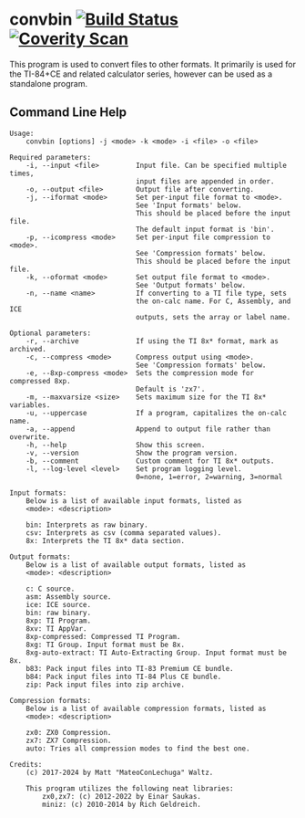 # convbin [![Build Status](https://github.com/mateoconlechuga/convbin/actions/workflows/make.yml/badge.svg)](https://github.com/mateoconlechuga/convbin/actions/workflows/make.yml) [![Coverity Scan](https://scan.coverity.com/projects/23437/badge.svg)](https://scan.coverity.com/projects/mateoconlechuga-convbin)

This program is used to convert files to other formats.
It primarily is used for the TI-84+CE and related calculator series, however can be used as a standalone program.

## Command Line Help

    Usage:
        convbin [options] -j <mode> -k <mode> -i <file> -o <file>

    Required parameters:
        -i, --input <file>         Input file. Can be specified multiple times,
                                   input files are appended in order.
        -o, --output <file>        Output file after converting.
        -j, --iformat <mode>       Set per-input file format to <mode>.
                                   See 'Input formats' below.
                                   This should be placed before the input file.
                                   The default input format is 'bin'.
        -p, --icompress <mode>     Set per-input file compression to <mode>.
                                   See 'Compression formats' below.
                                   This should be placed before the input file.
        -k, --oformat <mode>       Set output file format to <mode>.
                                   See 'Output formats' below.
        -n, --name <name>          If converting to a TI file type, sets
                                   the on-calc name. For C, Assembly, and ICE
                                   outputs, sets the array or label name.

    Optional parameters:
        -r, --archive              If using the TI 8x* format, mark as archived.
        -c, --compress <mode>      Compress output using <mode>.
                                   See 'Compression formats' below.
        -e, --8xp-compress <mode>  Sets the compression mode for compressed 8xp.
                                   Default is 'zx7'.
        -m, --maxvarsize <size>    Sets maximum size for the TI 8x* variables.
        -u, --uppercase            If a program, capitalizes the on-calc name.
        -a, --append               Append to output file rather than overwrite.
        -h, --help                 Show this screen.
        -v, --version              Show the program version.
        -b, --comment              Custom comment for TI 8x* outputs.
        -l, --log-level <level>    Set program logging level.
                                   0=none, 1=error, 2=warning, 3=normal

    Input formats:
        Below is a list of available input formats, listed as
        <mode>: <description>

        bin: Interprets as raw binary.
        csv: Interprets as csv (comma separated values).
        8x: Interprets the TI 8x* data section.

    Output formats:
        Below is a list of available output formats, listed as
        <mode>: <description>

        c: C source.
        asm: Assembly source.
        ice: ICE source.
        bin: raw binary.
        8xp: TI Program.
        8xv: TI AppVar.
        8xp-compressed: Compressed TI Program.
        8xg: TI Group. Input format must be 8x.
        8xg-auto-extract: TI Auto-Extracting Group. Input format must be 8x.
        b83: Pack input files into TI-83 Premium CE bundle.
        b84: Pack input files into TI-84 Plus CE bundle.
        zip: Pack input files into zip archive.

    Compression formats:
        Below is a list of available compression formats, listed as
        <mode>: <description>

        zx0: ZX0 Compression.
        zx7: ZX7 Compression.
        auto: Tries all compression modes to find the best one.

    Credits:
        (c) 2017-2024 by Matt "MateoConLechuga" Waltz.

        This program utilizes the following neat libraries:
            zx0,zx7: (c) 2012-2022 by Einar Saukas.
            miniz: (c) 2010-2014 by Rich Geldreich.
